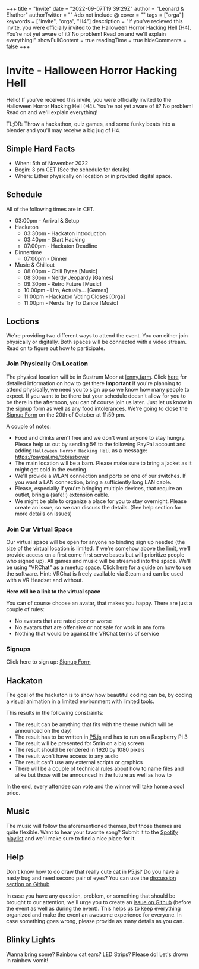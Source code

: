 +++
title = "Invite"
date = "2022-09-07T19:39:29Z"
author = "Leonard & Elrathor"
authorTwitter = "" #do not include @
cover = ""
tags = ["orga"]
keywords = ["invite", "orga", "H4"]
description = "If you've recieved this invite, you were officially invited to the Halloween Horror Hacking Hell (H4). You're not yet aware of it? No problem! Read on and we'll explain everything!"
showFullContent = true
readingTime = true
hideComments = false
+++

# Invite - Halloween Horror Hacking Hell
Hello! If you've received this invite, you were officially invited to the Halloween Horror Hacking Hell (H4). You're not yet aware of it? No problem! Read on and we'll explain everything!

TL;DR: Throw a hackathon, quiz games, and some funky beats into a blender and you'll may receive a big jug of H4.

## Simple Hard Facts
- When: 5th of November 2022
- Begin: 3 pm CET (See the schedule for details)
- Where: Either physically on location or in provided digital space.

## Schedule
All of the following times are in CET.
- 03:00pm - Arrival & Setup
- Hackaton
  - 03:30pm - Hackaton Introduction
  - 03:40pm - Start Hacking
  - 07:00pm - Hackaton Deadline
- Dinnertime
  - 07:00pm - Dinner
- Music & Chillout
  - 08:00pm - Chill Bytes [Music]
  - 08:30pm - Nerdy Jeopardy [Games]
  - 09:30pm - Retro Future [Music]
  - 10:00pm - Um, Actually... [Games]
  - 11:00pm - Hackaton Voting Closes [Orga]
  - 11:00pm - Nerds Try To Dance [Music]

## Loctions
We're providing two different ways to attend the event. You can either join physically or digitally. Both spaces will be connected with a video stream. Read on to figure out how to participate.

### Join Physically On Location
The physical location will be in Sustrum Moor at [lenny.farm](lenny.farm). Click [here](https://goo.gl/maps/5VRgaEzkyajWLxW56) for detailed information on how to get there **Important** If you're planning to attend physically, we need you to sign up so we know how many people to expect. If you want to be there but your schedule doesn't allow for you to be there in the afternoon, you can of course join us later. Just let us know in the signup form as well as any food intolerances. We're going to close the [Signup Form](https://forms.gle/SjC5aMMaB4BdKDd97) on the 20th of October at 11:59 pm. 

A couple of notes:
- Food and drinks aren't free and we don't want anyone to stay hungry. Please help us out by sending 5€ to the following PayPal account and adding `Halloween Horror Hacking Hell` as a message: https://paypal.me/tobiasboyer
- The main location will be a barn. Please make sure to bring a jacket as it might get cold in the evening.
- We'll provide a WLAN connection and ports on one of our switches. If you want a LAN connection, bring a sufficiently long LAN cable.
- Please, especially if you're bringing multiple devices, that require an outlet, bring a (safe!!) extension cable.
- We might be able to organize a place for you to stay overnight. Please create an issue, so we can discuss the details. (See help section for more details on issues)

### Join Our Virtual Space
Our virtual space will be open for anyone no binding sign up needed (the size of the virtual location is limited. If we're somehow above the limit, we'll provide access on a first come first serve bases but will prioritize people who signed up). All games and music will be streamed into the space. We'll be using "VRChat" as a meetup space. Click [here](https://youtu.be/WtENuEbqUXk) for a guide on how to use the software. Hint: VRChat is freely available via Steam and can be used with a VR Headset and without. 

**Here will be a link to the virtual space**

You can of course choose an avatar, that makes you happy. There are just a couple of rules:
- No avatars that are rated poor or worse
- No avatars that are offensive or not safe for work in any form
- Nothing that would be against the VRChat terms of service

### Signups
Click here to sign up: [Signup Form](https://forms.gle/SjC5aMMaB4BdKDd97)

## Hackaton
The goal of the hackaton is to show how beautiful coding can be, by coding a visual animation in a limited environment with limited tools.

This results in the following constraints:
- The result can be anything that fits with the theme (which will be announced on the day)
- The result has to be written in [P5.js](https://p5js.org/) and has to run on a Raspberry Pi 3
- The result will be presented for 5min on a big screen
- The result should be rendered in 1920 by 1080 pixels
- The result won't have access to any audio
- The result can't use any external scripts or graphics
- There will be a couple of technical rules about how to name files and alike but those will be announced in the future as well as how to 

In the end, every attendee can vote and the winner will take home a cool price.

## Music
The music will follow the aforementioned themes, but those themes are quite flexible. Want to hear your favorite song? Submit it to the [Spotify playlist](https://open.spotify.com/playlist/4CohnYSDKokoqwem9O3Ylm?si=037212fba16649fd&pt=f18844e47c384f0a19353a0068ee58fe) and we'll make sure to find a nice place for it.

## Help
Don't know how to do draw that really cute cat in P5.js? Do you have a nasty bug and need second pair of eyes? You can use the [discussion section on Github](https://github.com/Halloween-Horror-Hacking-Hell/Hellish-Contributions/discussions).

In case you have any question, problem, or something that should be brought to our attention, we'll urge you to create an [issue on Github](https://github.com/Halloween-Horror-Hacking-Hell/Hellish-Contributions/issues) (before the event as well as during the event). This helps us to keep everything organized and make the event an awesome experience for everyone. In case something goes wrong, please provide as many details as you can.

## Blinky Lights
Wanna bring some? Rainbow cat ears? LED Strips? Please do! Let's drown in rainbow vomit!